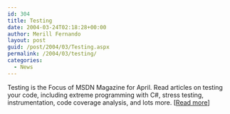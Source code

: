 ```yaml
---
id: 304
title: Testing
date: 2004-03-24T02:18:28+00:00
author: Merill Fernando
layout: post
guid: /post/2004/03/Testing.aspx
permalink: /2004/03/testing/
categories:
  - News
---
```

<body xmlns="http://www.w3.org/1999/xhtml">
    <div class="Section1">
        <p>
            Testing is the Focus of MSDN Magazine for April. Read articles on testing your code,
            including extreme programming with C#, stress testing, instrumentation, code coverage
            analysis, and lots more.&#160;[<a href="http://msdn.microsoft.com/msdnmag/issues/04/04/default.aspx">Read
            more</a>]
        </p>
    </div>
</body>